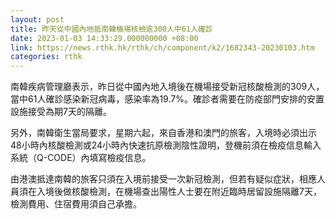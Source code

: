 ```yaml
---
layout: post
title: 昨天從中國內地抵南韓機場核檢逾300人中61人確診
date: 2023-01-03 14:33:29.000000000 +08:00
link: https://news.rthk.hk/rthk/ch/component/k2/1682343-20230103.htm
categories: rthk
---
```


南韓疾病管理廳表示，昨日從中國內地入境後在機場接受新冠核酸檢測的309人，當中61人確診感染新冠病毒，感染率為19.7%。確診者需要在防疫部門安排的安置設施接受為期7天的隔離。

另外，南韓衛生當局要求，星期六起，來自香港和澳門的旅客，入境時必須出示48小時內核酸檢測或24小時內快速抗原檢測陰性證明，登機前須在檢疫信息輸入系統（Q-CODE）內填寫檢疫信息。

由港澳抵達南韓的旅客只須在入境前接受一次新冠檢測，但若有疑似症狀，相應人員須在入境後做核酸檢測，在機場查出陽性人士要在附近臨時居留設施隔離7天，檢測費用、住宿費用須自己承擔。
